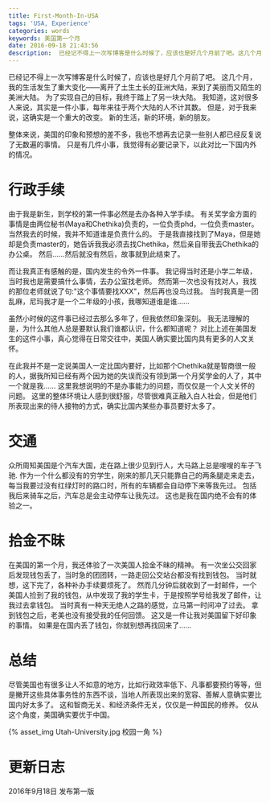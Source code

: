 ```yaml
---
title: First-Month-In-USA
tags: 'USA, Experience'
categories: words
keywords: 美国第一个月
date: 2016-09-18 21:43:56
description:  已经记不得上一次写博客是什么时候了，应该也是好几个月前了吧。这几个月，我的生活发生了重大变化——离开了土生土长的亚洲大陆，来到了美丽而又陌生的美洲大陆。为了实现自己的目标，我终于踏上了另一块大陆。我知道，这对很多人来说，其实是一件小事，每年来往于两个大陆的人不计其数。但是，对于我来说，这确实是一个重大的改变。新的生活，新的环境，新的朋友。
---
```



已经记不得上一次写博客是什么时候了，应该也是好几个月前了吧。
这几个月，我的生活发生了重大变化——离开了土生土长的亚洲大陆，来到了美丽而又陌生的美洲大陆。
为了实现自己的目标，我终于踏上了另一块大陆。
我知道，这对很多人来说，其实是一件小事，每年来往于两个大陆的人不计其数。
但是，对于我来说，这确实是一个重大的改变。
新的生活，新的环境，新的朋友。


整体来说，美国的印象和预想的差不多，我也不想再去记录一些别人都已经反复说了无数遍的事情。
只是有几件小事，我觉得有必要记录下，以此对比一下国内外的情况。

# 行政手续

由于我是新生，到学校的第一件事必然是去办各种入学手续。
有关奖学金方面的事情是由两位秘书(Maya和Chethika)负责的，一位负责phd，一位负责master。
当然我去的时候，我并不知道谁是负责什么的。
于是我直接找到了Maya，但是她却是负责master的，她告诉我我必须去找Chethika，然后亲自带我去Chethika的办公桌。
然后......然后就没有然后，故事就到此结束了。

而让我真正有感触的是，国内发生的令外一件事。
我记得当时还是小学二年级，当时我也是需要搞什么事情，去办公室找老师。
然而第一次也没有找对人，我找的那位老师就说了句:"这个事情要找XXX"，然后再也没鸟过我。
当时我真是一团乱麻，尼玛我才是一个二年级的小孩，我哪知道谁是谁......

虽然小时候的这件事已经过去那么多年了，但我依然印象深刻。
我无法理解的是，为什么其他人总是要默认我们谁都认识，什么都知道呢？
对比上述在美国发生的这件小事，真心觉得在日常交往中，美国人确实要比国内具有更多的人文关怀。

在此我并不是一定说美国人一定比国内要好，比如那个Chethika就是智商很一般的人，据我所知已经有两个因为她的失误而没有领到第一个月奖学金的人了，其中一个就是我……
这里我想说明的不是办事能力的问题，而仅仅是一个人文关怀的问题。
这里的整体环境让人感到很舒服，尽管很难真正融入白人社会，但是他们所表现出来的待人接物的方式，确实比国内某些办事员要好太多了。


# 交通

众所周知美国是个汽车大国，走在路上很少见到行人，大马路上总是嗖嗖的车子飞驰.
作为一个什么都没有的穷学生，刚来的那几天只能靠自己的两条腿走来走去，每当我要过没有红绿灯时的路口时，所有的车辆都会自动停下来等我先过。
包括我后来骑车之后，汽车总是会主动停车让我先过。
这也是我在国内绝不会有的体验之一。

# 拾金不昧

在美国的第一个月，我还体验了一次美国人拾金不昧的精神。
有一次坐公交回家后发现钱包丢了，当时急的团团转，一路走回公交站台都没有找到钱包。
当时就想，这下完了，各种补办手续要烦死了。
然而几分钟后就收到了一封邮件，一个美国人捡到了我的钱包，从中发现了我的学生卡，于是按照学号给我发了邮件，让我过去拿钱包。
当时真有一种天无绝人之路的感觉，立马第一时间冲了过去。
拿到钱包之后，老美也没有接受我的任何回馈。
这又是一件让我对美国留下好印象的事情。
如果是在国内丢了钱包，你就别想再找回来了……

# 总结

尽管美国也有很多让人不如意的地方，比如行政效率低下、凡事都要预约等等，但是撇开这些具体事务性的东西不谈，当地人所表现出来的宽容、善解人意确实要比国内好太多了。
这和智商无关、和经济条件无关，仅仅是一种国民的修养。
仅从这个角度，美国确实要优于中国。

{% asset_img Utah-University.jpg 校园一角 %}

# 更新日志

2016年9月18日 发布第一版
